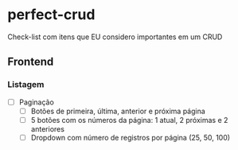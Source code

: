 # perfect-crud

Check-list com itens que EU considero importantes em um CRUD

## Frontend

### Listagem

- [ ] Paginação
  - [ ] Botões de primeira, última, anterior e próxima página
  - [ ] 5 botões com os números da página: 1 atual, 2 próximas e 2 anteriores
  - [ ] Dropdown com número de registros por página (25, 50, 100)
